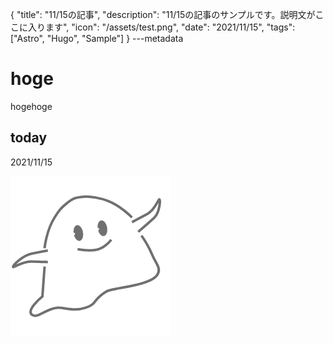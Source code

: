{
  "title": "11/15の記事",
  "description": "11/15の記事のサンプルです。説明文がここに入ります",
  "icon": "/assets/test.png",
  "date": "2021/11/15",
  "tags": ["Astro", "Hugo", "Sample"]
}
---metadata

# hoge
hogehoge

## today
2021/11/15

![img](/assets/test.png)